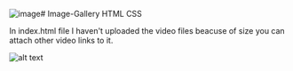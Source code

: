 ![image](https://github.com/Tosifkankod/Image-Gallery/assets/73471650/41b8f475-ab72-4465-8744-e1f9f79bf899)# Image-Gallery
HTML CSS

In index.html file I haven't uploaded the video files beacuse of size you can attach other video links to it. 

![alt text](https://github.com/Tosifkankod/Image-Gallery/blob/main/gallery.jpg?raw=true)
